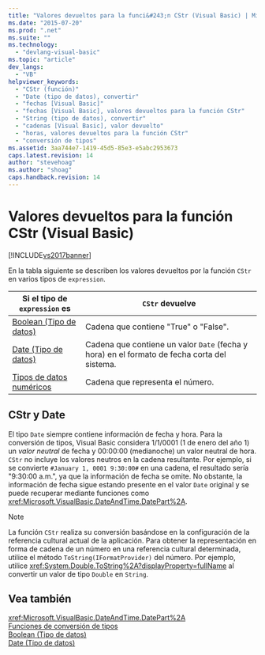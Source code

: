 ```yaml
---
title: "Valores devueltos para la funci&#243;n CStr (Visual Basic) | Microsoft Docs"
ms.date: "2015-07-20"
ms.prod: ".net"
ms.suite: ""
ms.technology: 
  - "devlang-visual-basic"
ms.topic: "article"
dev_langs: 
  - "VB"
helpviewer_keywords: 
  - "CStr (función)"
  - "Date (tipo de datos), convertir"
  - "fechas [Visual Basic]"
  - "fechas [Visual Basic], valores devueltos para la función CStr"
  - "String (tipo de datos), convertir"
  - "cadenas [Visual Basic], valor devuelto"
  - "horas, valores devueltos para la función CStr"
  - "conversión de tipos"
ms.assetid: 3aa744e7-1419-45d5-85e3-e5abc2953673
caps.latest.revision: 14
author: "stevehoag"
ms.author: "shoag"
caps.handback.revision: 14
---
```

# Valores devueltos para la funci&#243;n CStr (Visual Basic)
[!INCLUDE[vs2017banner](../../../visual-basic/developing-apps/includes/vs2017banner.md)]

En la tabla siguiente se describen los valores devueltos por la función `CStr` en varios tipos de `expression`.  
  
|Si el tipo de `expression` es|`CStr` devuelve|  
|-----------------------------------|---------------------|  
|[Boolean \(Tipo de datos\)](../../../visual-basic/language-reference/data-types/boolean-data-type.md)|Cadena que contiene "True" o "False".|  
|[Date \(Tipo de datos\)](../../../visual-basic/language-reference/data-types/date-data-type.md)|Cadena que contiene un valor `Date` \(fecha y hora\) en el formato de fecha corta del sistema.|  
|[Tipos de datos numéricos](../../../visual-basic/programming-guide/language-features/data-types/numeric-data-types.md)|Cadena que representa el número.|  
  
## CStr y Date  
 El tipo `Date` siempre contiene información de fecha y hora.  Para la conversión de tipos, Visual Basic considera 1\/1\/0001 \(1 de enero del año 1\) un *valor neutral* de fecha y 00:00:00 \(medianoche\) un valor neutral de hora.  `CStr` no incluye los valores neutros en la cadena resultante.  Por ejemplo, si se convierte `#January 1, 0001 9:30:00#` en una cadena, el resultado sería "9:30:00 a.m.", ya que la información de fecha se omite.  No obstante, la información de fecha sigue estando presente en el valor `Date` original y se puede recuperar mediante funciones como <xref:Microsoft.VisualBasic.DateAndTime.DatePart%2A>.  
  
> [!NOTE]
>  La función `CStr` realiza su conversión basándose en la configuración de la referencia cultural actual de la aplicación.  Para obtener la representación en forma de cadena de un número en una referencia cultural determinada, utilice el método `ToString(IFormatProvider)` del número.  Por ejemplo, utilice <xref:System.Double.ToString%2A?displayProperty=fullName> al convertir un valor de tipo `Double` en `String`.  
  
## Vea también  
 <xref:Microsoft.VisualBasic.DateAndTime.DatePart%2A>   
 [Funciones de conversión de tipos](../../../visual-basic/language-reference/functions/type-conversion-functions.md)   
 [Boolean \(Tipo de datos\)](../../../visual-basic/language-reference/data-types/boolean-data-type.md)   
 [Date \(Tipo de datos\)](../../../visual-basic/language-reference/data-types/date-data-type.md)